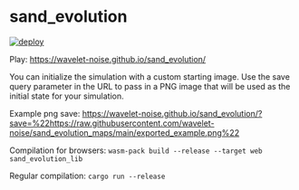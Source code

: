 # sand_evolution

[![deploy](https://github.com/wavelet-noise/sand_evolution/actions/workflows/push_to_master.yml/badge.svg?branch=master)](https://github.com/wavelet-noise/sand_evolution/actions/workflows/push_to_master.yml)

Play: https://wavelet-noise.github.io/sand_evolution/

You can initialize the simulation with a custom starting image. Use the save query parameter in the URL to pass in a PNG image that will be used as the initial state for your simulation.

Example png save:
https://wavelet-noise.github.io/sand_evolution/?save=%22https://raw.githubusercontent.com/wavelet-noise/sand_evolution_maps/main/exported_example.png%22

Compilation for browsers: 
```wasm-pack build --release --target web sand_evolution_lib```

Regular compilation:
```cargo run --release```
